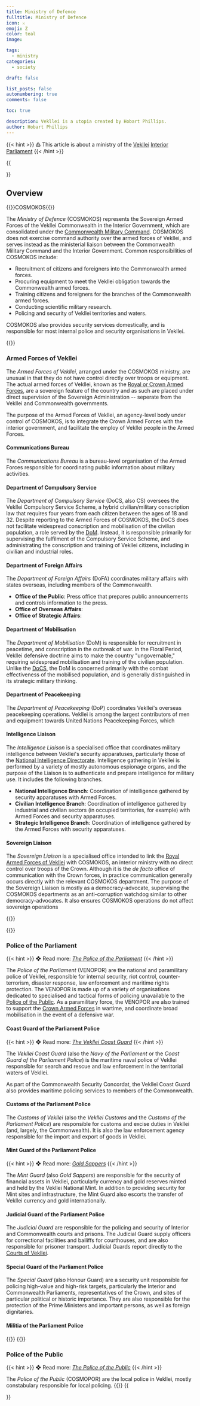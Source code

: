 ```yaml
---
title: Ministry of Defence
fulltitle: Ministry of Defence
icon: ⚔️
emoji: Ζ
color: teal
image: 

tags: 
  - ministry
categories:
  - society

draft: false

list_posts: false
autonumbering: true
comments: false

toc: true

description: Vekllei is a utopia created by Hobart Phillips.
author: Hobart Phillips
---
```

{{< hint >}}
߷ This article is about a ministry of the [Vekllei](/utopia/vekllei/) [Interior Parliament](/utopia/society/state/government/interior/)
{{< /hint >}}

{{<section>}}
## Overview
{{<boxtag teal>}}COSMOKOS{{</boxtag>}}

The *Ministry of Defence* (COSMOKOS) represents the Sovereign Armed Forces of the Vekllei Commonwealth in the Interior Government, which are consolidated under the [Commonwealth Military Command](/utopia/society/state/government/commonwealth/security/#commonwealth-military-command). COSMOKOS does not exercise command authority over the armed forces of Vekllei, and serves instead as the ministerial liaison between the Commonwealth Military Command and the Interior Government. Common responsibilities of COSMOKOS include:

* Recruitment of citizens and foreigners into the Commonwealth armed forces.
* Procuring equipment to meet the Vekllei obligation towards the Commonwealth armed forces.
* Training citizens and foreigners for the branches of the Commonwealth armed forces.
* Conducting scientific military research.
* Policing and security of Vekllei territories and waters.

COSMOKOS also provides security services domestically, and is responsible for most internal police and security organisations in Vekllei.

{{<outline>}}
### Armed Forces of Vekllei

The *Armed Forces of Vekllei*, arranged under the COSMOKOS ministry, are unusual in that they do not have control directly over troops or equipment. The actual armed forces of Vekllei, known as the [Royal or Crown Armed Forces](/utopia/society/state/palace/military/), are a sovereign feature of the country and as such are placed under direct supervision of the Sovereign Administration -- seperate from the Vekllei and Commonwealth governments.

The purpose of the Armed Forces of Vekllei, an agency-level body under control of COSMOKOS, is to integrate the Crown Armed Forces with the interior government, and facilitate the employ of Vekllei people in the Armed Forces. 

#### Communications Bureau

The *Communications Bureau* is a bureau-level organisation of the Armed Forces responsible for coordinating public information about military activities.

#### Department of Compulsory Service

The *Department of Compulsory Service* (DoCS, also CS) oversees the Vekllei Compulsory Service Scheme, a hybrid civilian/military conscription law that requires four years from each citizen between the ages of 18 and 32. Despite reporting to the Armed Forces of COSMOKOS, the DoCS does not facilitate widespread conscription and mobilisation of the civilian population, a role served by the [DoM](#department-of-mobilisation). Instead, it is responsible primarily for supervising the fulfilment of the Compulsory Service Scheme, and administrating the conscription and training of Vekllei citizens, including in civilian and industrial roles.

#### Department of Foreign Affairs

The *Department of Foreign Affairs* (DoFA) coordinates military affairs with states overseas, including members of the Commonwealth.

* **Office of the Public**: Press office that prepares public announcements and controls information to the press.
* **Office of Overseas Affairs**: 
* **Office of Strategic Affairs**: 

#### Department of Mobilisation

The *Department of Mobilisation* (DoM) is responsible for recruitment in peacetime, and conscription in the outbreak of war. In the Floral Period, Vekllei defensive doctrine aims to make the country "ungovernable," requiring widespread mobilisation and training of the civilian population. Unlike the [DoCS](#department-of-compulsory-service), the DoM is concerned primarily with the combat effectiveness of the mobilised population, and is generally distinguished in its strategic military thinking.

#### Department of Peacekeeping

The *Department of Peacekeeping* (DoP) coordinates Vekllei's overseas peacekeeping operations. Vekllei is among the largest contributors of men and equipment towards United Nations Peacekeeping Forces, which 

#### Intelligence Liaison

The *Intelligence Liaison* is a specialised office that coordinates military intelligence between Vekllei's security apparatuses, particularly those of the [National Intelligence Directorate](/utopia/society/state/government/commonwealth/security/#national-intelligence-directorate). Intelligence gathering in Vekllei is performed by a variety of mostly autonomous espionage organs, and the purpose of the Liaison is to authenticate and prepare intelligence for military use. It includes the following branches.

* **National Intelligence Branch**: Coordination of intelligence gathered by security apparatuses with Armed Forces.
* **Civilian Intelligence Branch**: Coordination of intelligence gathered by industrial and civilian sectors (in occupied territories, for example) with Armed Forces and security apparatuses.
* **Strategic Intelligence Branch**: Coordination of intelligence gathered by the Armed Forces with security apparatuses.

#### Sovereign Liaison

The *Sovereign Liaison* is a specialised office intended to link the [Royal Armed Forces of Vekllei](/utopia/society/state/palace/military/) with COSMOKOS, an interior ministry with no direct control over troops of the Crown. Although it is the *de facto* office of communication with the Crown forces, in practice communication generally occurs directly with the relevant COSMOKOS department. The purpose of the Sovereign Liaison is mostly as a democracy-advocate, supervising the COSMOKOS departments as an anti-corruption watchdog similar to other democracy-advocates. It also ensures COSMOKOS operations do not affect sovereign operations

{{</outline>}}

{{<outline>}}
### Police of the Parliament

{{< hint >}}
❖ Read more: *[The Police of the Parliament](/posts/2022-01-11-police/#venopor--the-police-of-the-parliament)*
{{< /hint >}}

The *Police of the Parliament* (VENOPOR) are the national and paramilitary police of Vekllei, responsible for internal security, riot control, counter-terrorism, disaster response, law enforcement and maritime rights protection. The VENOPOR is made up of a variety of organisations dedicated to specialised and tactical forms of policing unavailable to the [Police of the Public](#police-of-the-public). As a paramilitary force, the VENOPOR are also trained to support the [Crown Armed Forces](/utopia/society/state/palace/military/) in wartime, and coordinate broad mobilisation in the event of a defensive war.

#### Coast Guard of the Parliament Police

{{< hint >}}
❖ Read more: *[The Vekllei Coast Guard](/posts/2021-11-14-coastguard/)*
{{< /hint >}}

The *Vekllei Coast Guard* (also the *Navy of the Parliament* or the *Coast Guard of the Parliament Police*) is the maritime naval police of Vekllei responsible for search and rescue and law enforcement in the territorial waters of Vekllei.

As part of the Commonwealth Security Concordat, the Vekllei Coast Guard also provides maritime policing services to members of the Commonwealth. 

#### Customs of the Parliament Police

The *Customs of Vekllei* (also the *Vekllei Customs* and the *Customs of the Parliament Police*) are responsible for customs and excise duties in Vekllei (and, largely, the Commonwealth). It is also the law enforcement agency responsible for the import and export of goods in Vekllei.

#### Mint Guard of the Parliament Police

{{< hint >}}
❖ Read more: *[Gold Sappers](/posts/2021-04-09-sappers/)*
{{< /hint >}}

The *Mint Guard* (also *Gold Sappers*) are responsible for the security of financial assets in Vekllei, particularly currency and gold reserves minted and held by the Vekllei National Mint. In addition to providing security for Mint sites and infrastructure, the Mint Guard also escorts the transfer of Vekllei currency and gold internationally.

#### Judicial Guard of the Parliament Police

The *Judicial Guard* are responsible for the policing and security of Interior and Commonwealth courts and prisons. The Judicial Guard supply officers for correctional facilities and bailiffs for courthouses, and are also responsible for prisoner transport. Judicial Guards report directly to the [Courts of Vekllei](/utopia/society/state/government/crown/courts).

#### Special Guard of the Parliament Police

The *Special Guard* (also Honour Guard) are a security unit responsible for policing high-value and high-risk targets, particularly the Interior and Commonwealth Parliaments, representatives of the Crown, and sites of particular political or historic importance. They are also responsible for the protection of the Prime Ministers and important persons, as well as foreign dignitaries.

#### Militia of the Parliament Police

{{</outline>}}
{{<outline>}}
### Police of the Public
{{< hint >}}
❖ Read more: *[The Police of the Public](/posts/2022-01-11-police/#cosmopor--the-police-of-the-public)*
{{< /hint >}}

The *Police of the Public* (COSMOPOR) are the local police in Vekllei, mostly constabulary responsible for local policing. 
{{</outline>}}
{{</section>}}
